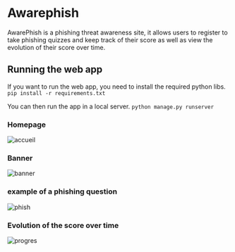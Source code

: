 # Awarephish

AwarePhish is a phishing threat awareness site, it allows users to register to take phishing quizzes and keep track of their score as well as view the evolution of their score over time.

## Running the web app

If you want to run the web app, you need to install the required python libs.
`pip install -r requirements.txt`

You can then run the app in a local server.
`python manage.py runserver`

### Homepage
![accueil](https://user-images.githubusercontent.com/53349565/83779186-2890fc00-a67b-11ea-991b-f5e37a912e02.png)


### Banner
![banner](https://user-images.githubusercontent.com/53349565/83779175-262ea200-a67b-11ea-8916-7007da0eaa9f.png)

### example of a phishing question
![phish](https://user-images.githubusercontent.com/53349565/83779180-275fcf00-a67b-11ea-8a98-f63f4fd53887.png)

### Evolution of the score over time
![progres](https://user-images.githubusercontent.com/53349565/83779183-27f86580-a67b-11ea-94ac-244c41af9d57.png)

